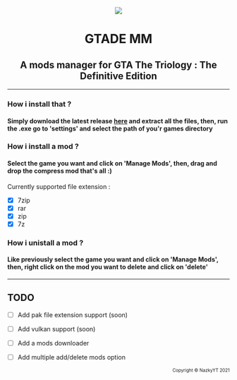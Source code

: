 <p align="center"><img src="https://torrentino.su/uploads/posts/2021-11/thumbs/grand-theft-auto-the-trilogy-the-definitive-edition-v-114296-2021-pc-repack-ot-decepticon-1.png" ...></p>
<h1 align="center">
GTADE MM
</h1>
<h2 align="center">
A mods manager for GTA The Triology : The Definitive Edition
</h2>

------------

### How i install that ?
#### Simply download the latest release [here]() and extract all the files, then, run the .exe go to 'settings' and select the path of you'r games directory

### How i install a mod ?
#### Select the game you want and click on 'Manage Mods', then, drag and drop the compress mod that's all :)

Currently supported file extension :

- [x] 7zip
- [x] rar
- [x] zip
- [x] 7z

### How i unistall a mod ?
#### Like previously select the game you want and click on 'Manage Mods', then, right click on the mod you want to delete and click on 'delete'

---

## TODO

- [ ] Add pak file extension support (soon)
- [ ] Add vulkan support (soon)
- [ ] Add a mods downloader
- [ ] Add multiple add/delete mods option





<p align="right"> <font size="1"> Copyright © NazkyYT 2021 </p>


